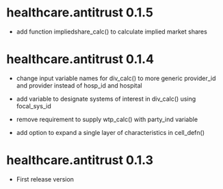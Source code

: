 
# healthcare.antitrust 0.1.5

* add function impliedshare_calc() to calculate implied market shares

# healthcare.antitrust 0.1.4

* change input variable names for div_calc() to more generic provider_id and provider instead of hosp_id and hospital

* add variable to designate systems of interest in div_calc() using focal_sys_id

* remove requirement to supply wtp_calc() with party_ind variable

* add option to expand a single layer of characteristics in cell_defn()

# healthcare.antitrust 0.1.3

* First release version
